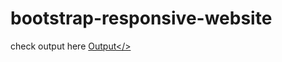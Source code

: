 # bootstrap-responsive-website

check output here <a href="https://dipakbhise.github.io/bootstrap-responsive-website/">Output</>
